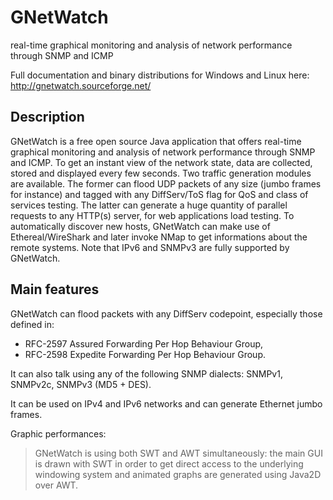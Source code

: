 # GNetWatch

real-time graphical monitoring and analysis of network performance through SNMP and ICMP

Full documentation and binary distributions for Windows and Linux here: http://gnetwatch.sourceforge.net/

## Description

GNetWatch is a free open source Java application that offers real-time graphical monitoring and analysis of network performance through SNMP and ICMP. To get an instant view of the network state, data are collected, stored and displayed every few seconds. Two traffic generation modules are available. The former can flood UDP packets of any size (jumbo frames for instance) and tagged with any DiffServ/ToS flag for QoS and class of services testing. The latter can generate a huge quantity of parallel requests to any HTTP(s) server, for web applications load testing. To automatically discover new hosts, GNetWatch can make use of Ethereal/WireShark and later invoke NMap to get informations about the remote systems. Note that IPv6 and SNMPv3 are fully supported by GNetWatch. 

## Main features

GNetWatch can flood packets with any DiffServ codepoint, especially those defined in:
- RFC-2597 Assured Forwarding Per Hop Behaviour Group,
- RFC-2598 Expedite Forwarding Per Hop Behaviour Group.

It can also talk using any of the following SNMP dialects: SNMPv1, SNMPv2c, SNMPv3 (MD5 + DES).

It can be used on IPv4 and IPv6 networks and can generate Ethernet jumbo frames.

Graphic performances:

> GNetWatch is using both SWT and AWT simultaneously: the main GUI is drawn with SWT in order to get direct access to the
> underlying windowing system and animated graphs are generated using Java2D over AWT. 
